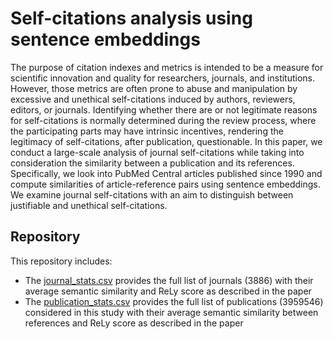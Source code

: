# Self-citations analysis using sentence embeddings # 

The purpose of citation indexes and metrics is intended to be a measure for scientific innovation and quality for researchers, journals, and institutions. However, those metrics are often prone to abuse and manipulation by excessive and unethical self-citations induced by authors, reviewers, editors, or journals. Identifying whether there are or not legitimate reasons for self-citations is normally determined during the review process, where the participating parts may have intrinsic incentives, rendering the legitimacy of self-citations, after publication, questionable. In this paper, we conduct a large-scale analysis of journal self-citations while taking into consideration the similarity between a publication and its references. Specifically, we look into PubMed Central articles published since 1990 and compute similarities of article-reference pairs using sentence embeddings.  We examine journal self-citations with an aim to distinguish between justifiable and unethical self-citations.

## Repository ##

This repository includes:

- The [journal_stats.csv](Journal%20Stats/journal_stats.csv) provides the full list of journals (3886) with their average semantic similarity and ReLy score as described in the paper
- The [publication_stats.csv](Publication%20Stats/) provides the full list of publications (3959546) considered in this study with their average semantic similarity between references and ReLy score as described in the paper